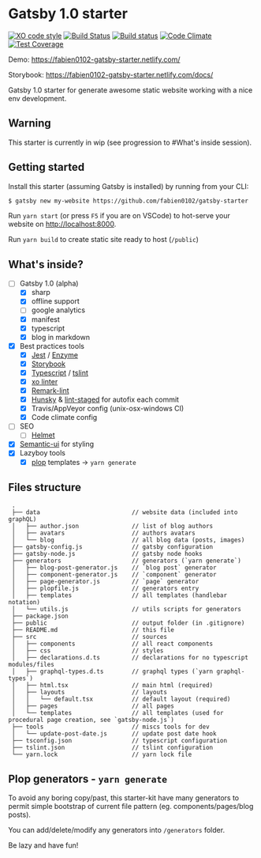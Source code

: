 # Gatsby 1.0 starter

[![XO code style](https://img.shields.io/badge/code_style-XO-5ed9c7.svg)](https://github.com/sindresorhus/xo)
[![Build Status](https://travis-ci.org/fabien0102/gatsby-starter.svg?branch=master)](https://travis-ci.org/fabien0102/gatsby-starter)
[![Build status](https://ci.appveyor.com/api/projects/status/k06pajqcm23lay1s/branch/master?svg=true)](https://ci.appveyor.com/project/fabien0102/gatsby-starter/branch/master)
[![Code Climate](https://codeclimate.com/github/fabien0102/gatsby-starter/badges/gpa.svg)](https://codeclimate.com/github/fabien0102/gatsby-starter)
[![Test Coverage](https://codeclimate.com/github/fabien0102/gatsby-starter/badges/coverage.svg)](https://codeclimate.com/github/fabien0102/gatsby-starter/coverage)

Demo: <https://fabien0102-gatsby-starter.netlify.com/>

Storybook: <https://fabien0102-gatsby-starter.netlify.com/docs/>

Gatsby 1.0 starter for generate awesome static website working with a nice env development.

## Warning

This starter is currently in wip (see progression to #What's inside session).

## Getting started

Install this starter (assuming Gatsby is installed) by running from your CLI: 

```bash
$ gatsby new my-website https://github.com/fabien0102/gatsby-starter
```

Run `yarn start` (or press `F5` if you are on VSCode) to hot-serve your website on <http://localhost:8000>.

Run `yarn build` to create static site ready to host (`/public`)

## What's inside?

-   [ ] Gatsby 1.0 (alpha)
    -   [x] sharp
    -   [x] offline support
    -   [ ] google analytics
    -   [x] manifest
    -   [x] typescript
    -   [x] blog in markdown
-   [x] Best practices tools
    -   [x] [Jest](https://facebook.github.io/jest/) / [Enzyme](http://airbnb.io/enzyme/)
    -   [x] [Storybook](https://storybooks.js.org/)
    -   [x] [Typescript](https://www.typescriptlang.org/) / [tslint](https://palantir.github.io/tslint/)
    -   [x] [xo linter](https://github.com/sindresorhus/xo)
    -   [x] [Remark-lint](https://github.com/wooorm/remark-lint)
    -   [x] [Hunsky](https://github.com/typicode/husky) & [lint-staged](https://github.com/okonet/lint-staged) for autofix each commit
    -   [x] Travis/AppVeyor config (unix-osx-windows CI)
    -   [x] Code climate config
-   [ ] SEO
    -   [ ] [Helmet](https://github.com/nfl/react-helmet)
-   [x] [Semantic-ui](http://react.semantic-ui.com) for styling
-   [x] Lazyboy tools
    -   [x] [plop](https://github.com/amwmedia/plop) templates -> `yarn generate`

## Files structure

     .
     ├── data                          // website data (included into graphQL)
     │   ├── author.json               // list of blog authors
     │   ├── avatars                   // authors avatars
     │   └── blog                      // all blog data (posts, images)
     ├── gatsby-config.js              // gatsby configuration
     ├── gatsby-node.js                // gatsby node hooks
     ├── generators                    // generators (`yarn generate`)
     │   ├── blog-post-generator.js    // `blog post` generator
     │   ├── component-generator.js    // `component` generator
     │   ├── page-generator.js         // `page` generator
     │   ├── plopfile.js               // generators entry
     │   ├── templates                 // all templates (handlebar notation)
     │   └── utils.js                  // utils scripts for generators
     ├── package.json
     ├── public                        // output folder (in .gitignore)
     ├── README.md                     // this file
     ├── src                           // sources
     │   ├── components                // all react components
     │   ├── css                       // styles
     │   ├── declarations.d.ts         // declarations for no typescript modules/files
     │   ├── graphql-types.d.ts        // graphql types (`yarn graphql-types`)
     │   ├── html.tsx                  // main html (required)
     │   ├── layouts                   // layouts
     │   │   └── default.tsx           // default layout (required)
     │   ├── pages                     // all pages
     │   └── templates                 // all templates (used for procedural page creation, see `gatsby-node.js`)
     ├── tools                         // miscs tools for dev
     │   └── update-post-date.js       // update post date hook
     ├── tsconfig.json                 // typescript configuration
     ├── tslint.json                   // tslint configuration
     └── yarn.lock                     // yarn lock file

## Plop generators - `yarn generate`

To avoid any boring copy/past, this starter-kit have many generators to permit 
simple bootstrap of current file pattern (eg. components/pages/blog posts).

You can add/delete/modify any generators into `/generators` folder.

Be lazy and have fun!
